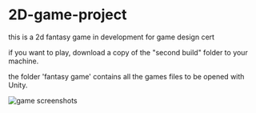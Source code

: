 # 2D-game-project 

this is a 2d fantasy game in development for game design cert

if you want to play, download a copy of the "second build" folder to your machine.

the folder 'fantasy game' contains all the games files to be opened with Unity.



![game screenshots](https://i.imgur.com/0NDYiEh.jpg)

